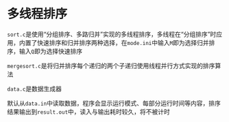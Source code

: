 # 多线程排序

`sort.c`是使用“分组排序、多路归并”实现的多线程排序，多线程在“分组排序”时应用，内置了快速排序和归并排序两种选择，在`mode.ini`中输入`M`即为选择归并排序，输入`Q`即为选择快速排序

`mergesort.c`是将归并排序每个递归的两个子递归使用线程并行方式实现的排序算法

`data.c`是数据生成器

默认从`data.in`中读取数据，程序会显示运行模式、每部分运行时间等内容，排序结果输出到`result.out`中，读入与输出耗时较久，将不被计时